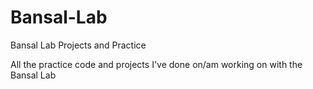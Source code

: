 # Bansal-Lab
Bansal Lab Projects and Practice

All the practice code and projects I've done on/am working on with the Bansal Lab
